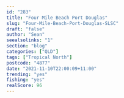 ```yaml
---
id: "283"
title: "Four Mile Beach Port Douglas"
slug: "Four-Mile-Beach-Port-Douglas-SLSC"
draft: "false"
author: "Sean"
seealsolinks: "1"
section: "blog"
categories: ["QLD"]
tags: ["Tropical North"]
postcode: "4877"
date: "2021-11-10T22:00:09+11:00"
trending: "yes"
fishing: "yes"
realScore: 96
---
```

